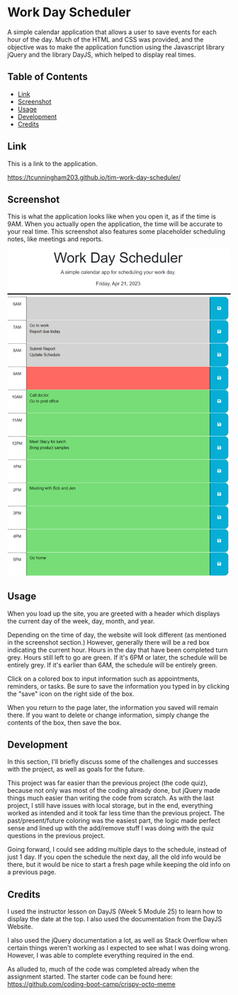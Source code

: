 # Work Day Scheduler
A simple calendar application that allows a user to save events for each hour of the day. Much of the HTML and CSS was provided, and the objective was to make the application function using the Javascript library jQuery and the library DayJS, which helped to display real times. 

## Table of Contents
- [Link](#link)
- [Screenshot](#screenshot)
- [Usage](#usage)
- [Development](#development)
- [Credits](#credits)

## Link

This is a link to the application.

https://tcunningham203.github.io/tim-work-day-scheduler/

## Screenshot

This is what the application looks like when you open it, as if the time is 9AM. When you actually open the application, the time will be accurate to your real time. This screenshot also features some placeholder scheduling notes, like meetings and reports.

![AppScreenshot1](/Assets/screenshots/website-screenshot1.png?raw=true "Screenshot of Deployed Application- Mock Schedule")

## Usage

When you load up the site, you are greeted with a header which displays the current day of the week, day, month, and year.

Depending on the time of day, the website will look different (as mentioned in the screenshot section.) However, generally there will be a red box indicating the current hour. Hours in the day that have been completed turn grey. Hours still left to go are green. If it's 6PM or later, the schedule will be entirely grey. If it's earlier than 6AM, the schedule will be entirely green. 

Click on a colored box to input information such as appointments, reminders, or tasks. Be sure to save the information you typed in by clicking the "save" icon on the right side of the box.

When you return to the page later, the information you saved will remain there. If you want to delete or change information, simply change the contents of the box, then save the box.

## Development

In this section, I'll briefly discuss some of the challenges and successes with the project, as well as goals for the future. 

This project was far easier than the previous project (the code quiz), because not only was most of the coding already done, but jQuery made things much easier than writing the code from scratch. As with the last project, I still have issues with local storage, but in the end, everything worked as intended and it took far less time than the previous project. The past/present/future coloring was the easiest part, the logic made perfect sense and lined up with the add/remove stuff I was doing with the quiz questions in the previous project.

Going forward, I could see adding multiple days to the schedule, instead of just 1 day. If you open the schedule the next day, all the old info would be there, but it would be nice to start a fresh page while keeping the old info on a previous page.


## Credits

I used the instructor lesson on DayJS (Week 5 Module 25) to learn how to display the date at the top. I also used the documentation from the DayJS Website.

I also used the jQuery documentation a lot, as well as Stack Overflow when certain things weren't working as I expected to see what I was doing wrong. However, I was able to complete everything required in the end.

As alluded to, much of the code was completed already when the assignment started. The starter code can be found here: https://github.com/coding-boot-camp/crispy-octo-meme
